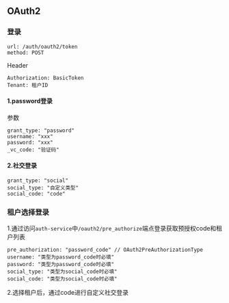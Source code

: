 ## OAuth2

### 登录
```
url: /auth/oauth2/token
method: POST
```
Header
```
Authorization: BasicToken
Tenant: 租户ID
```
#### 1.password登录
参数
```
grant_type: "password"
username: "xxx"
password: "xxx"
_vc_code: "验证码"
```

#### 2.社交登录
```
grant_type: "social"
social_type: "自定义类型"
social_code: "code"
```

### 租户选择登录

1.通过访问`auth-service`中`/oauth2/pre_authorize`端点登录获取预授权code和租户列表
```
pre_authorization: "password_code" // OAuth2PreAuthorizationType
username: "类型为password_code时必填"
password: "类型为password_code时必填"
social_type: "类型为social_code时必填"
social_code: "类型为social_code时必填"
```
2.选择租户后，通过code进行自定义社交登录